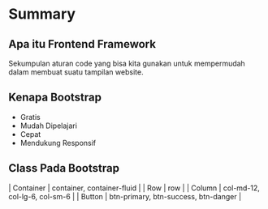 # Summary

## Apa itu Frontend Framework

Sekumpulan aturan code yang bisa kita gunakan untuk mempermudah dalam membuat suatu tampilan website.

## Kenapa Bootstrap

- Gratis
- Mudah Dipelajari
- Cepat
- Mendukung Responsif

## Class Pada Bootstrap

| Container | container, container-fluid |
| Row | row |
| Column | col-md-12, col-lg-6, col-sm-6 |
| Button | btn-primary, btn-success, btn-danger |
